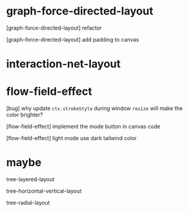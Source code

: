 # graph-force-directed-layout

[graph-force-directed-layout] refactor

[graph-force-directed-layout] add padding to canvas

# interaction-net-layout

# flow-field-effect

[bug] why update `ctx.strokeStyle` during window `resize` will make the color brighter?

[flow-field-effect] implement the mode button in canvas code

[flow-field-effect] light mode use dark tailwind color

# maybe

tree-layered-layout

tree-horizontal-vertical-layout

tree-radial-layout
